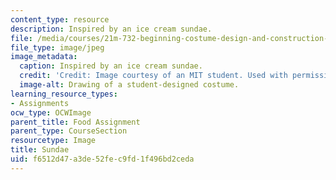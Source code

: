 ```yaml
---
content_type: resource
description: Inspired by an ice cream sundae.
file: /media/courses/21m-732-beginning-costume-design-and-construction-fall-2008/f6512d47a3de52fec9fd1f496bd2ceda_sundae.jpg
file_type: image/jpeg
image_metadata:
  caption: Inspired by an ice cream sundae.
  credit: 'Credit: Image courtesy of an MIT student. Used with permission.'
  image-alt: Drawing of a student-designed costume.
learning_resource_types:
- Assignments
ocw_type: OCWImage
parent_title: Food Assignment
parent_type: CourseSection
resourcetype: Image
title: Sundae
uid: f6512d47-a3de-52fe-c9fd-1f496bd2ceda
---
```

